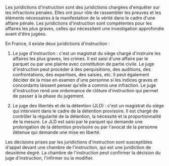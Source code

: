 Les juridictions d'instruction sont des juridictions chargées d'enquêter sur les infractions pénales. Elles ont pour rôle de rassembler les preuves et les éléments nécessaires à la manifestation de la vérité dans le cadre d'une affaire pénale. Les juridictions d'instruction sont compétentes pour les affaires les plus graves, celles qui nécessitent une investigation approfondie avant d'être jugées.

En France, il existe deux juridictions d'instruction :

1.  Le juge d'instruction : c'est un magistrat du siège chargé d'instruire les affaires les plus graves, les crimes. Il est saisi d'une affaire par le parquet ou par une plainte avec constitution de partie civile. Le juge d'instruction peut procéder à des perquisitions, des auditions, des confrontations, des expertises, des saisies, etc. Il peut également décider de la mise en examen d'une personne si les indices graves et concordants laissent penser qu'elle a commis une infraction. Le juge d'instruction rend une ordonnance de clôture d'instruction qui permet de passer à la phase du jugement.
    
2.  Le juge des libertés et de la détention (JLD) : c'est un magistrat du siège qui intervient dans le cadre de la détention provisoire. Il est chargé de contrôler la régularité de la détention, la nécessité et la proportionnalité de la mesure. Le JLD est saisi par le parquet qui demande une prolongation de la détention provisoire ou par l'avocat de la personne détenue qui demande une mise en liberté.
    

Les décisions prises par les juridictions d'instruction sont susceptibles d'appel devant une chambre de l'instruction, qui est une juridiction de deuxième degré. La chambre de l'instruction peut confirmer la décision du juge d'instruction, l'infirmer ou la modifier.